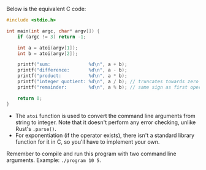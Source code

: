 Below is the equivalent C code:

```c
#include <stdio.h>

int main(int argc, char* argv[]) {
    if (argc != 3) return -1;

    int a = atoi(argv[1]);
    int b = atoi(argv[2]);

    printf("sum:              %d\n", a + b);
    printf("difference:       %d\n", a - b);
    printf("product:          %d\n", a * b);
    printf("integer quotient: %d\n", a / b); // truncates towards zero
    printf("remainder:        %d\n", a % b); // same sign as first operand

    return 0;
}
```

- The `atoi` function is used to convert the command line arguments from string to integer. Note that it doesn't perform any error checking, unlike Rust's `.parse()`.
- For exponentiation (if the operator exists), there isn't a standard library function for it in C, so you'll have to implement your own.

Remember to compile and run this program with two command line arguments. Example: `./program 10 5`.
